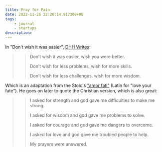 ```yaml
---
title: Pray for Pain
date: 2022-11-26 22:20:14.917309+00
tags:
    - journal
    - startups
description: 
---
```

In "Don't wish it was easier", [DHH Writes](https://world.hey.com/dhh/don-t-wish-it-was-easier-9018b6d7):

> > Don’t wish it was easier, wish you were better.
> > 
> > Don’t wish for less problems, wish for more skills.
> > 
> > Don’t wish for less challenges, wish for more wisdom.

Which is an adaptation from the Stoic's ["amor fati"](https://en.wikipedia.org/wiki/Amor_fati) (Latin for "love your fate"). He goes on later to quote the Christian version, which is also great:

> > I asked for strength and god gave me difficulties to make me strong.
> > 
> > I asked for wisdom and god gave me problems to solve.
> > 
> > I asked for courage and god gave me dangers to overcome.
> > 
> > I asked for love and god gave me troubled people to help.
> > 
> > My prayers were answered.

